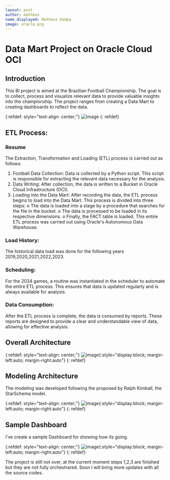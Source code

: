 ```yaml
---
layout: post
author: matheus
name_displayed: Matheus Kempa
image: oracle.png
---
```


# Data Mart Project on Oracle Cloud OCI

## Introduction

This BI project is aimed at the Brazilian Football Championship. The goal is to collect, process and visualize relevant data to provide valuable insights into the championship.
The project ranges from creating a Data Mart to creating dashboards to reflect the data.

{:refdef: style="text-align: center;"}
![image](https://github.com/Matheuskempa/matheuskempa.github.io/assets/31332829/a35d345a-ff83-4c76-b177-baf3b1b99bb9)
{: refdef}


## ETL Process:

### Resume
The Extraction, Transformation and Loading (ETL) process is carried out as follows:

1. Football Data Collection: Data is collected by a Python script.
This script is responsible for extracting the relevant data necessary for the analysis.
2. Data Writing: After collection, the data is written to a Bucket in Oracle Cloud Infrastructure (OCI).
3. Loading into the Data Mart: After recording the data, the ETL process begins to load into the Data Mart. This process is divided into three steps:
o The data is loaded into a stage by a procedure that searches for the file in the bucket.
o The data is processed to be loaded in its respective dimensions.
o Finally, the FACT table is loaded.
This entire ETL process was carried out using Oracle's Autonomous Data Warehouse.

### Load History:
The historical data load was done for the following years 2019,2020,2021,2022,2023.

### Scheduling:
For the 2024 games, a routine was instantiated in the scheduler to automate the entire ETL process. This ensures that data is updated regularly and is always available for analysis.

### Data Consumption:
After the ETL process is complete, the data is consumed by reports. These reports are designed to provide a clear and understandable view of data, allowing for effective analysis.

## Overall Architecture

{:refdef: style="text-align: center;"}
![image](https://github.com/Matheuskempa/matheuskempa.github.io/assets/31332829/a7d1c2a2-569d-4727-a36a-8744cfcb0d68){:style="display:block; margin-left:auto; margin-right:auto"}
{: refdef}

## Modeling Architecture

The modeling was developed following the proposed by Ralph Kimball, the StarSchema model.

{:refdef: style="text-align: center;"}
![image](https://github.com/Matheuskempa/matheuskempa.github.io/assets/31332829/f7dafba5-1e2a-4a2d-84b9-576874d33031){:style="display:block; margin-left:auto; margin-right:auto"}
{: refdef}

## Sample Dashboard

I've create a sample Dashboard for showing how its going.

{:refdef: style="text-align: center;"}
![image](https://github.com/Matheuskempa/matheuskempa.github.io/assets/31332829/103e857e-1c2a-4d12-a115-dbb46e39974e){:style="display:block; margin-left:auto; margin-right:auto"}
{: refdef}


The project is still not over, at the current moment steps 1,2,3 are finished but they are not fully orchestrared.
Soon i will bring more updates with all the source codes.



